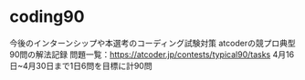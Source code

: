 # coding90
今後のインターンシップや本選考のコーディング試験対策
atcoderの競プロ典型90問の解法記録
問題一覧：https://atcoder.jp/contests/typical90/tasks
4月16日~4月30日まで1日6問を目標に計90問



